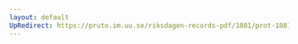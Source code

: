 ```yaml
---
layout: default
UpRedirect: https://pruto.im.uu.se/riksdagen-records-pdf/1881/prot-1881--ak--006/prot-1881--ak--006_005.pdf
---
```

